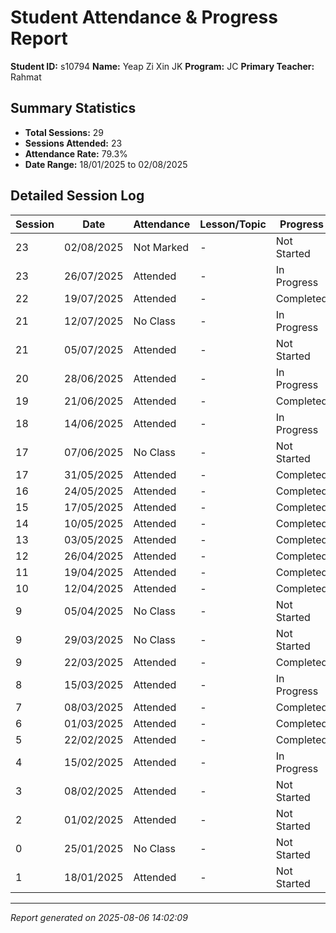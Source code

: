 # Student Attendance & Progress Report

**Student ID:** s10794
**Name:** Yeap Zi Xin JK
**Program:** JC
**Primary Teacher:** Rahmat

## Summary Statistics
- **Total Sessions:** 29
- **Sessions Attended:** 23
- **Attendance Rate:** 79.3%
- **Date Range:** 18/01/2025 to 02/08/2025

## Detailed Session Log

| Session | Date | Attendance | Lesson/Topic | Progress |
|---------|------|------------|--------------|----------|
| 23 | 02/08/2025 | Not Marked | - | Not Started |
| 23 | 26/07/2025 | Attended | - | In Progress |
| 22 | 19/07/2025 | Attended | - | Completed |
| 21 | 12/07/2025 | No Class | - | In Progress |
| 21 | 05/07/2025 | Attended | - | Not Started |
| 20 | 28/06/2025 | Attended | - | In Progress |
| 19 | 21/06/2025 | Attended | - | Completed |
| 18 | 14/06/2025 | Attended | - | In Progress |
| 17 | 07/06/2025 | No Class | - | Not Started |
| 17 | 31/05/2025 | Attended | - | Completed |
| 16 | 24/05/2025 | Attended | - | Completed |
| 15 | 17/05/2025 | Attended | - | Completed |
| 14 | 10/05/2025 | Attended | - | Completed |
| 13 | 03/05/2025 | Attended | - | Completed |
| 12 | 26/04/2025 | Attended | - | Completed |
| 11 | 19/04/2025 | Attended | - | Completed |
| 10 | 12/04/2025 | Attended | - | Completed |
| 9 | 05/04/2025 | No Class | - | Not Started |
| 9 | 29/03/2025 | No Class | - | Not Started |
| 9 | 22/03/2025 | Attended | - | Completed |
| 8 | 15/03/2025 | Attended | - | In Progress |
| 7 | 08/03/2025 | Attended | - | Completed |
| 6 | 01/03/2025 | Attended | - | Completed |
| 5 | 22/02/2025 | Attended | - | Completed |
| 4 | 15/02/2025 | Attended | - | In Progress |
| 3 | 08/02/2025 | Attended | - | Not Started |
| 2 | 01/02/2025 | Attended | - | Not Started |
| 0 | 25/01/2025 | No Class | - | Not Started |
| 1 | 18/01/2025 | Attended | - | Not Started |

---
*Report generated on 2025-08-06 14:02:09*